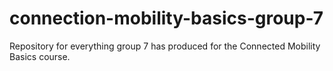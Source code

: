# connection-mobility-basics-group-7
Repository for everything group 7 has produced for the Connected Mobility Basics course.
